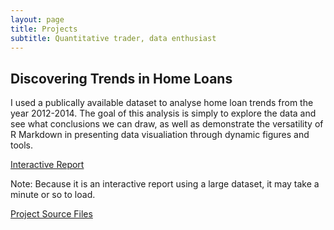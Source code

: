 ```yaml
---
layout: page
title: Projects
subtitle: Quantitative trader, data enthusiast
---
```


## Discovering Trends in Home Loans 

I used a publically available dataset to analyse home loan trends from the year 2012-2014. The goal of this analysis is simply to explore the data and see what conclusions we can draw, as well as demonstrate the versatility of R Markdown in presenting data visualiation through dynamic figures and tools.  

[Interactive Report](https://duffwang.shinyapps.io/homeloananalysis/)
  
Note: Because it is an interactive report using a large dataset, it may take a minute or so to load.  
  
[Project Source Files](https://github.com/duffwang/HomeLoanAnalysis)


